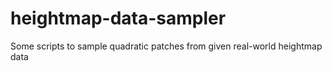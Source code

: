 # heightmap-data-sampler
Some scripts to sample quadratic patches from given real-world heightmap data
